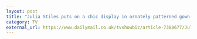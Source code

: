 ```yaml
---
layout: post
title: "Julia Stiles puts on a chic display in ornately patterned gown as she joins Sherlock actor Rupert Graves to film Riviera series three in Venice"
category: TV
external_url: https://www.dailymail.co.uk/tvshowbiz/article-7388677/Julia-Stiles-films-scenes-season-three-Riviera-alongside-Rupert-Graves.html
---
```

